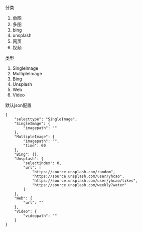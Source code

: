 分类

1. 单图
2. 多图
1. bing
1. unsplash
1. 网页
1. 视频

类型

1. SingleImage
1. MultipleImage
1. Bing
1. Unsplash
1. Web
1. Video

默认json配置

	{
		"selecttype": "SingleImage",
		"SingleImage": {
			"imagepath": ""
		},
		"MultipleImage": {
			"imagepath": "",
			"time": 60
		},
		"Bing": {},
		"Unsplash": {
			"selectindex": 0,
			"url": [
				"https://source.unsplash.com/random",
				"https://source.unsplash.com/user/yhcao",
				"https://source.unsplash.com/user/yhcao/likes",
				"https://source.unsplash.com/weekly?water"
			]
		},
		"Web": {
			"url": ""
		},
		"Video": {
			"videopath": ""
		}
	}